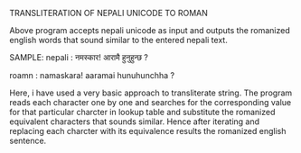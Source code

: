 TRANSLITERATION OF NEPALI UNICODE TO ROMAN

Above program accepts nepali unicode as input and outputs the romanized english words that sound similar to the entered nepali text.


SAMPLE:
nepali : नमस्कार! आरामै हुनुहुन्छ ? 

roamn : namaskara! aaramai hunuhunchha ?

Here, i have used a very basic approach to transliterate string. 
The program reads each character one by one and searches for the corresponding value for that particular charcter in lookup table and substitute the romanized equivalent characters that sounds similar.
Hence after iterating and replacing each charcter with its equivalence results the romanized english sentence.
